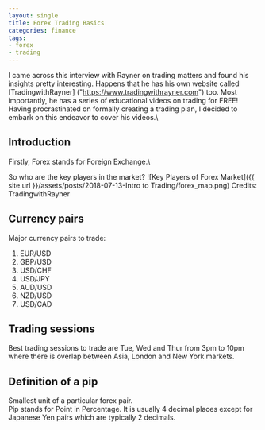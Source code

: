 ```yaml
---
layout: single
title: Forex Trading Basics
categories: finance
tags: 
- forex
- trading
---
```


I came across this interview with Rayner on trading matters and found his insights pretty 
interesting. Happens that he has his own website called [TradingwithRayner]
("https://www.tradingwithrayner.com") too. Most importantly, he has a series of educational videos
on trading for FREE! Having procrastinated on formally creating a trading plan, I decided to embark
on this endeavor to cover his videos.\

## Introduction
Firstly, Forex stands for Foreign Exchange.\

So who are the key players in the market?
![Key Players of Forex Market]({{ site.url }}/assets/posts/2018-07-13-Intro to Trading/forex_map.png)
Credits: TradingwithRayner

## Currency pairs
Major currency pairs to trade:
1. EUR/USD
2. GBP/USD
3. USD/CHF
4. USD/JPY
5. AUD/USD
6. NZD/USD
7. USD/CAD

## Trading sessions
Best trading sessions to trade are Tue, Wed and Thur from 3pm to 10pm where there is overlap
between Asia, London and New York markets.

## Definition of a pip
Smallest unit of a particular forex pair.\
Pip stands for Point in Percentage. It is usually 4 decimal places except for Japanese Yen pairs which are 
typically 2 decimals.

